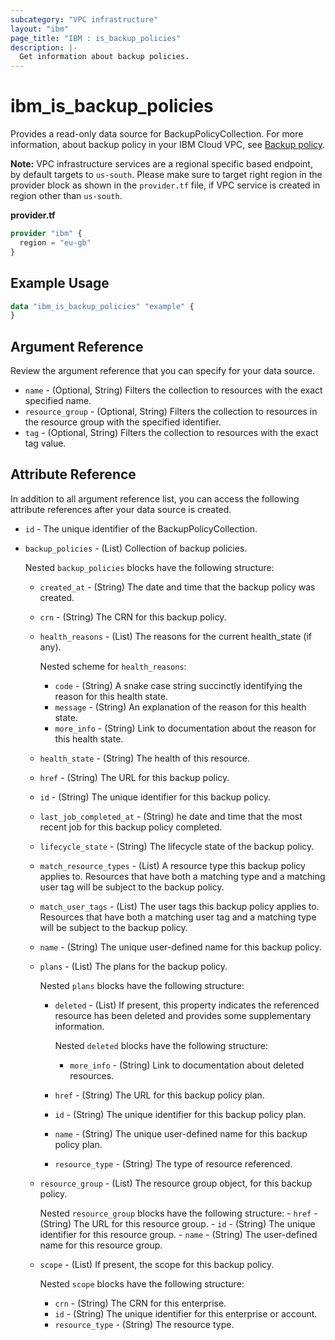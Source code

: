```yaml
---
subcategory: "VPC infrastructure"
layout: "ibm"
page_title: "IBM : is_backup_policies"
description: |-
  Get information about backup policies.
---
```


# ibm_is_backup_policies

Provides a read-only data source for BackupPolicyCollection. For more information, about backup policy in your IBM Cloud VPC, see [Backup policy](https://cloud.ibm.com/docs/vpc?topic=vpc-backup-view-policies).

**Note:** 
VPC infrastructure services are a regional specific based endpoint, by default targets to `us-south`. Please make sure to target right region in the provider block as shown in the `provider.tf` file, if VPC service is created in region other than `us-south`.

**provider.tf**

```terraform
provider "ibm" {
  region = "eu-gb"
}
```

## Example Usage

```terraform
data "ibm_is_backup_policies" "example" {
}
```
 
## Argument Reference

Review the argument reference that you can specify for your data source.

- `name` - (Optional, String) Filters the collection to resources with the exact specified name.
- `resource_group` - (Optional, String) Filters the collection to resources in the resource group with the specified identifier.
- `tag` - (Optional, String) Filters the collection to resources with the exact tag value.

## Attribute Reference
In addition to all argument reference list, you can access the following attribute references after your data source is created.

- `id` - The unique identifier of the BackupPolicyCollection.
- `backup_policies` - (List) Collection of backup policies. 
  
  Nested `backup_policies` blocks have the following structure:
  - `created_at` -  (String) The date and time that the backup policy was created.
  - `crn` - (String) The CRN for this backup policy.
  - `health_reasons` - (List) The reasons for the current health_state (if any).

    Nested scheme for `health_reasons`:
    - `code` - (String) A snake case string succinctly identifying the reason for this health state.
    - `message` - (String) An explanation of the reason for this health state.
    - `more_info` - (String) Link to documentation about the reason for this health state.
  - `health_state` - (String) The health of this resource.
  - `href` - (String) The URL for this backup policy.
  - `id` - (String) The unique identifier for this backup policy.
  - `last_job_completed_at` - (String) he date and time that the most recent job for this backup policy completed.
  - `lifecycle_state` - (String) The lifecycle state of the backup policy.
  - `match_resource_types` - (List) A resource type this backup policy applies to. Resources that have both a matching type and a matching user tag will be subject to the backup policy.
  - `match_user_tags` - (List) The user tags this backup policy applies to. Resources that have both a matching user tag and a matching type will be subject to the backup policy.
  - `name` - (String) The unique user-defined name for this backup policy.
  - `plans` - (List) The plans for the backup policy. 
    
      Nested `plans` blocks have the following structure:
      - `deleted` - (List) If present, this property indicates the referenced resource has been deleted and provides some supplementary information.
        
          Nested `deleted` blocks have the following structure: 
          - `more_info` - (String) Link to documentation about deleted resources.
      - `href` - (String) The URL for this backup policy plan.
      - `id` - (String) The unique identifier for this backup policy plan.
      - `name` - (String) The unique user-defined name for this backup policy plan.
      - `resource_type` - (String) The type of resource referenced.
  - `resource_group` - (List) The resource group object, for this backup policy. 
    
      Nested `resource_group` blocks have the following structure:
        - `href` - (String) The URL for this resource group.
        - `id` - (String) The unique identifier for this resource group.
        - `name` - (String) The user-defined name for this resource group.
  - `scope` - (List) If present, the scope for this backup policy.
  
    Nested `scope` blocks have the following structure:
    - `crn` - (String) The CRN for this enterprise.
    - `id` - (String) The unique identifier for this enterprise or account.
    - `resource_type` - (String) The resource type.



